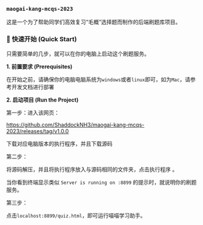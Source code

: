 ### `maogai-kang-mcqs-2023`

这是一个为了帮助同学们高效复习“毛概”选择题而制作的后端刷题库项目。

### 🚀 快速开始 (Quick Start)

只需要简单的几步，就可以在你的电脑上启动这个刷题服务。

**1. 前置要求 (Prerequisites)**

在开始之前，请确保你的电脑电脑系统为`windows`或者`linux`即可，如为`Mac`，请参考开发文档进行部署

**2. 启动项目 (Run the Project)**

第一步：进入该网页：

https://github.com/ShaddockNH3/maogai-kang-mcqs-2023/releases/tag/v1.0.0

下载对应电脑版本的执行程序，并且下载源码

第二步：

将源码解压，并且将执行程序放入与源码相同的文件夹，点击执行程序 。

当你看到终端显示类似 `Server is running on :8899` 的提示时，就说明你的刷题服务。

第三步：

点击`localhost:8899/quiz.html`，即可运行喵喵学习助手。